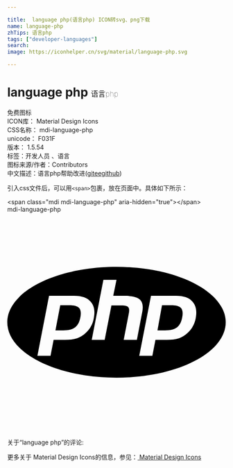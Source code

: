 ```yaml
---

title:  language php(语言php) ICON转svg、png下载
name: language-php
zhTips: 语言php
tags: ["developer-languages"]
search: 
image: https://iconhelper.cn/svg/material/language-php.svg

---
```


# language php  <small style="font-size: 60%;font-weight: 100">语言php</small>


<div class="detail-page">
<p>
<span><span class="badge-success badge">免费图标</span> </span>
<br/>
<span>
ICON库：
<span class="badge-secondary badge">Material Design Icons</span> 
</span>
<br/>
<span>
CSS名称：
<span class="badge-secondary badge">mdi-language-php</span> 
</span>
<br/>
<span>
unicode：
<span class="badge-secondary badge">F031F</span> 
<copy-btn content='F031F' btn-title=""></copy-btn>
<copy-btn :content='String.fromCodePoint(parseInt("F031F", 16))' btn-title="复制U"></copy-btn>
</span>
<br/>
<span>
版本：
<span class="badge-secondary badge">1.5.54</span> 
</span><br/><span>标签：<span class="badge-light badge"><router-link to="/tags/developer-languages.html">开发人员 、语言</router-link></span></span>
<br/>
<span>图标来源/作者：<span class="badge-light badge">Contributors</span></span> 
<br/>
<span class="zh-detail">中文描述：<span class="badge-primary badge">语言php</span><span class="help-link"><span>帮助改进</span>(<a href="https://gitee.com/liuwave/icon-helper/edit/master/json/material/language-php.json" target="_blank" rel="noopener noreferrer">gitee</a><a href="https://github.com/liuwave/icon-helper/edit/master/json/material/language-php.json" target="_blank" rel="noopener noreferrer">github</a></span>)</span><br/>
</p>
</div>
<div class="alert alert-dark">
  <i class="mdi mdi-language-php mdi-48px"></i>
  <i class="mdi mdi-language-php mdi-36px"></i>
  <i class="mdi mdi-language-php mdi-24px"></i>
  <i class="mdi mdi-language-php mdi-18px"></i>
</div>
<div>
  <p>引入css文件后，可以用<code>&lt;span&gt;</code>包裹，放在页面中。具体如下所示：    
  </p>
  <div class="alert alert-primary" style="font-size: 14px">
    &lt;span class="mdi mdi-language-php" aria-hidden="true"&gt;&lt;/span&gt;
    <copy-btn content='<span class="mdi mdi-language-php" aria-hidden="true"></span>'></copy-btn>
  </div>
  <div class="alert alert-secondary">
    <i class="mdi mdi-language-php"
    style="font-size: 24px"
    aria-hidden="true"></i> mdi-language-php
    <copy-btn content="mdi-language-php" btn-title="复制图标名称"></copy-btn>
  </div>
</div>
<div id="svg" class="svg-wrap">
<svg xmlns="http://www.w3.org/2000/svg" viewBox="0 0 24 24"><path d="M12,18.08C5.37,18.08 0,15.36 0,12C0,8.64 5.37,5.92 12,5.92C18.63,5.92 24,8.64 24,12C24,15.36 18.63,18.08 12,18.08M6.81,10.13C7.35,10.13 7.72,10.23 7.9,10.44C8.08,10.64 8.12,11 8.03,11.47C7.93,12 7.74,12.34 7.45,12.56C7.17,12.78 6.74,12.89 6.16,12.89H5.29L5.82,10.13H6.81M3.31,15.68H4.75L5.09,13.93H6.32C6.86,13.93 7.3,13.87 7.65,13.76C8,13.64 8.32,13.45 8.61,13.18C8.85,12.96 9.04,12.72 9.19,12.45C9.34,12.19 9.45,11.89 9.5,11.57C9.66,10.79 9.55,10.18 9.17,9.75C8.78,9.31 8.18,9.1 7.35,9.1H4.59L3.31,15.68M10.56,7.35L9.28,13.93H10.7L11.44,10.16H12.58C12.94,10.16 13.18,10.22 13.29,10.34C13.4,10.46 13.42,10.68 13.36,11L12.79,13.93H14.24L14.83,10.86C14.96,10.24 14.86,9.79 14.56,9.5C14.26,9.23 13.71,9.1 12.91,9.1H11.64L12,7.35H10.56M18,10.13C18.55,10.13 18.91,10.23 19.09,10.44C19.27,10.64 19.31,11 19.22,11.47C19.12,12 18.93,12.34 18.65,12.56C18.36,12.78 17.93,12.89 17.35,12.89H16.5L17,10.13H18M14.5,15.68H15.94L16.28,13.93H17.5C18.05,13.93 18.5,13.87 18.85,13.76C19.2,13.64 19.5,13.45 19.8,13.18C20.04,12.96 20.24,12.72 20.38,12.45C20.53,12.19 20.64,11.89 20.7,11.57C20.85,10.79 20.74,10.18 20.36,9.75C20,9.31 19.37,9.1 18.54,9.1H15.79L14.5,15.68Z" /></svg>
</div>
<detail full-name='mdi-language-php'></detail>
<div>
<p>关于“language php”的评论:</p>
</div>
<Vssue title="关于“language php”的评论" ></Vssue>    
<div><p>更多关于 Material Design Icons的信息，参见：<a target="_blank" href="https://iconhelper.cn/material.html"> Material Design Icons</a>
</p></div>
